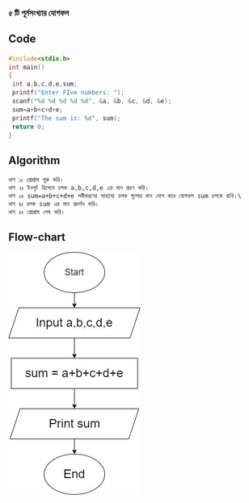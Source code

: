 ### ৫ টি পূর্নসংখ্যার যোগফল

## Code

```c
#include<stdio.h>
int main()
{
 int a,b,c,d,e,sum;
 printf("Enter FIve numbers: ");
 scanf("%d %d %d %d %d", &a, &b, &c, &d, &e);
 sum=a+b+c+d+e;
 printf("The sum is: %d", sum);
 return 0;
}
```

## Algorithm

```
ধাপ ১ঃ প্রোগ্রাম শুরু করি।
ধাপ ২ঃ ইনপুট হিসেবে চলক a,b,c,d,e এর মান গ্রহণ করি।
ধাপ ৩ঃ sum=a+b+c+d+e সমীকরণের সাহায্যে চলক গুলোর মান যোগ করে যোগফল sum চলকে রাখি।\
ধাপ ৪ঃ চলক sum এর মান প্রদর্শন করি।
ধাপ ৫ঃ প্রোগ্রাম শেষ করি।
```

## Flow-chart
![](/hsc_ict_5th_chapter/flowcharts/sumof5numbers.jpg)
